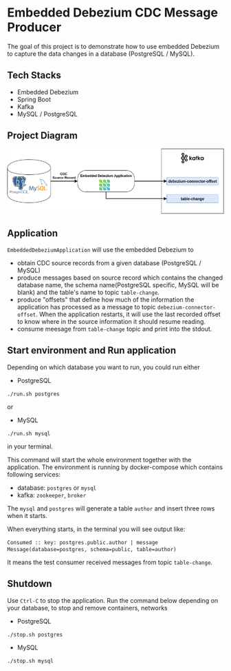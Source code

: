 # Embedded Debezium CDC Message Producer

The goal of this project is to demonstrate how to use embedded Debezium to capture the data changes in a database (PostgreSQL / MySQL).

## Tech Stacks
- Embedded Debezium
- Spring Boot
- Kafka
- MySQL / PostgreSQL


## Project Diagram
![project-diagram](image/project-diagram.png)

## Application
`EmbeddedDebeziumApplication` will use the embedded Debezium to 
- obtain CDC source records from a given database (PostgreSQL / MySQL)
- produce messages based on source record which contains the changed database name, the schema name(PostgreSQL specific, MySQL will be blank) and the table's name to topic `table-change`.
- produce "offsets" that define how much of the information the application has processed as a message to topic `debezium-connector-offset`. 
When the application restarts, it will use the last recorded offset to know where in the source information it should resume reading.  
- consume meesage from `table-change` topic and print into the stdout.

## Start environment and Run application
Depending on which database you want to run, you could run either
- PostgreSQL
```shell script
./run.sh postgres
```
or
- MySQL
```shell script
./run.sh mysql
```
in your terminal.

This command will start the whole environment together with the application. 
The environment is running by docker-compose which contains following services: 
- database: `postgres` or `mysql`
- kafka: `zookeeper`, `broker`

The `mysql` and `postgres` will generate a table `author` and insert three rows when it starts.

When everything starts, in the terminal you will see output like:
```shell script
Consumed :: key: postgres.public.author | message Message(database=postgres, schema=public, table=author)
```
It means the test consumer received messages from topic `table-change`.

## Shutdown
Use `Ctrl-C` to stop the application.
Run the command below depending on your database, to stop and remove containers, networks
- PostgreSQL
```shell script
./stop.sh postgres
```
- MySQL
```shell script
./stop.sh mysql
```